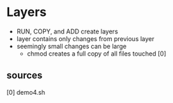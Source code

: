 # Layers
 - RUN, COPY, and ADD create layers
 - layer contains only changes from previous layer
 - seemingly small changes can be large
   - chmod creates a full copy of all files touched [0]


## sources
[0] demo4.sh







